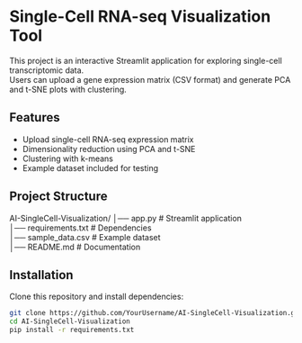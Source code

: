 # Single-Cell RNA-seq Visualization Tool

This project is an interactive Streamlit application for exploring single-cell transcriptomic data.  
Users can upload a gene expression matrix (CSV format) and generate PCA and t-SNE plots with clustering.

## Features
- Upload single-cell RNA-seq expression matrix
- Dimensionality reduction using PCA and t-SNE
- Clustering with k-means
- Example dataset included for testing

## Project Structure
AI-SingleCell-Visualization/
│── app.py              # Streamlit application  
│── requirements.txt    # Dependencies  
│── sample_data.csv     # Example dataset  
│── README.md           # Documentation  

## Installation
Clone this repository and install dependencies:

```bash
git clone https://github.com/YourUsername/AI-SingleCell-Visualization.git
cd AI-SingleCell-Visualization
pip install -r requirements.txt
